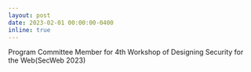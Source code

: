 ```yaml
---
layout: post
date: 2023-02-01 00:00:00-0400
inline: true
---
```


Program Committee Member for 4th Workshop of Designing Security for the Web(SecWeb 2023)